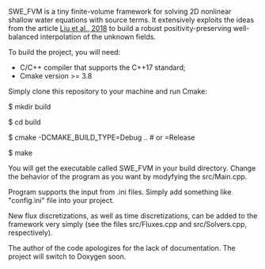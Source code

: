 SWE_FVM is a tiny finite-volume framework for solving 2D nonlinear shallow water equations with
source terms. It extensively exploits the ideas from the article [Liu et al.,
2018](https://www.sciencedirect.com/science/article/pii/S0021999118304996) to
build a robust positivity-preserving well-balanced interpolation of the unknown
fields.

To build the project, you will need:

* C/C++ compiler that supports the C++17 standard;
* Cmake version >= 3.8

Simply clone this repository to your machine and run Cmake:

$ mkdir build

$ cd build 

$ cmake -DCMAKE_BUILD_TYPE=Debug .. # or =Release

$ make

You will get the executable called SWE_FVM in your build directory. Change the
behavior of the program as you want by modyfying the src/Main.cpp.

Program supports the input from .ini files. Simply add something like
"config.ini" file into your project.

New flux discretizations, as well as time discretizations, can be added to the framework very simply (see the files
src/Fluxes.cpp and src/Solvers.cpp, respectively).

The author of the code apologizes for the lack of documentation. The project
will switch to Doxygen soon.
 
